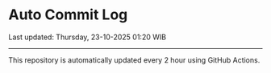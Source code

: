 # Auto Commit Log

Last updated: Thursday, 23-10-2025 01:20 WIB

---

This repository is automatically updated every 2 hour using GitHub Actions.
